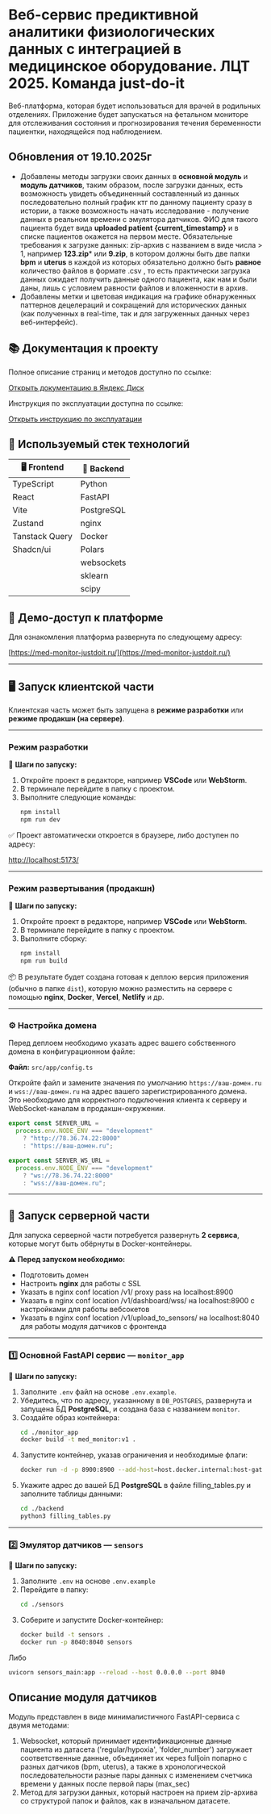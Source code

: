 # Веб-сервис предиктивной аналитики физиологических данных с интеграцией в медицинское оборудование. ЛЦТ 2025. Команда just-do-it

Веб-платформа, которая будет использоваться для
врачей в родильных отделениях. Приложение будет запускаться на фетальном мониторе для
отслеживания состояния и прогнозирования течения беременности пациентки, находящейся
под наблюдением.

## Обновления от 19.10.2025г

- Добавлены методы загрузки своих данных в **основной модуль** и **модуль датчиков**, таким образом, после загрузки данных, есть
возможность увидеть объединенный составленный из данных последовательно полный график ктг по данному пациенту сразу в
истории, а также возможность начать исследование - получение данных в реальном времени с эмулятора датчиков. ФИО для
такого пациента будет вида **uploaded patient {current_timestamp}** и в списке пациентов окажется на первом месте.
Обязательные требования к загрузке данных: zip-архив с названием в виде числа > 1, например **123.zip*** или **9.zip**,
в котором должны быть две папки **bpm** и **uterus** в каждой из которых обязательно должно быть **равное** количество
файлов в формате .csv , то есть практически загрузка данных ожидает получить данные одного пациента, как нам и были даны,
лишь с условием равности файлов и вложенности в архив.
- Добавлены метки и цветовая индикация на графике обнаруженных паттернов децелераций и сокращений для исторических данных (как полученных в real-time, 
так и для загруженных данных через веб-интерфейс). 

## 📚 Документация к проекту

Полное описание страниц и методов доступно по ссылке:

[Открыть документацию в Яндекс Диск](https://disk.yandex.ru/i/vNoV-fhENqYbMg)

Инструкция по эксплуатации доступна по ссылке:

[Открыть инструкцию по эксплуатации](https://disk.yandex.ru/i/WNu4_i4pQbhPGQ)

## 🚀 Используемый стек технологий

| 🖥️ Frontend    | 🦾 Backend |
|-----------------|------------|
| TypeScript      | Python     |
| React           | FastAPI    |
| Vite            | PostgreSQL |
| Zustand        | nginx      |
| Tanstack Query | Docker     |
| Shadcn/ui     | Polars     |
|                 | websockets |
|                 | sklearn    |
|                 | scipy      |


## 🔗 Демо-доступ к платформе

Для ознакомления платформа развернута по следующему адресу:

[https://med-monitor-justdoit.ru/](https://med-monitor-justdoit.ru/)

---

## 🖥️ Запуск клиентской части
Клиентская часть может быть запущена в **режиме разработки** или **режиме продакшн (на сервере)**.

---

### Режим разработки

🔧 **Шаги по запуску:**
1. Откройте проект в редакторе, например **VSCode** или **WebStorm**.
2. В терминале перейдите в папку с проектом.
3. Выполните следующие команды:
   ```bash
   npm install
   npm run dev
   ```

✅ Проект автоматически откроется в браузере, либо доступен по адресу:

[http://localhost:5173/](http://localhost:5173/)

---

### Режим развертывания (продакшн)

🔧 **Шаги по запуску:**
1. Откройте проект в редакторе, например **VSCode** или **WebStorm**.
2. В терминале перейдите в папку с проектом.
3. Выполните сборку:
   ```bash
   npm install
   npm run build
   ```

📦 В результате будет создана готовая к деплою версия приложения (обычно в папке `dist`), которую можно разместить на сервере с помощью **nginx**, **Docker**, **Vercel**, **Netlify** и др.

---

### ⚙️ Настройка домена

Перед деплоем необходимо указать адрес вашего собственного домена в конфигурационном файле:

**Файл:** `src/app/config.ts`

Откройте файл и замените значения по умолчанию `https://ваш-домен.ru` и `wss://ваш-домен.ru` на адрес вашего зарегистрированного домена.  
Это необходимо для корректного подключения клиента к серверу и WebSocket-каналам в продакшн-окружении.

```ts
export const SERVER_URL =
  process.env.NODE_ENV === "development"
    ? "http://78.36.74.22:8000"
    : "https://ваш-домен.ru";

export const SERVER_WS_URL =
  process.env.NODE_ENV === "development"
    ? "ws://78.36.74.22:8000"
    : "wss://ваш-домен.ru";
```

---

## 🦾  Запуск серверной части

Для запуска серверной части потребуется развернуть **2 сервиса**, которые могут быть обёрнуты в Docker-контейнеры.

⚠️ **Перед запуском необходимо:**
- Подготовить домен
- Настроить **nginx** для работы с SSL
- Указать в nginx conf location /v1/ proxy pass на localhost:8900
- Указать в nginx conf location /v1/dashboard/wss/ на localhost:8900 с настройками для работы вебсокетов
- Указать в nginx conf location /v1/upload_to_sensors/ на localhost:8040 для работы модуля датчиков с фронтенда

---

### 1️⃣ Основной FastAPI сервис — `monitor_app`

🔧 **Шаги по запуску:**
1. Заполните `.env` файл на основе `.env.example`.
2. Убедитесь, что по адресу, указанному в `DB_POSTGRES`, развернута и запущена БД **PostgreSQL**, и создана база с названием `monitor`.
3. Создайте образ контейнера:
   ```bash
   cd ./monitor_app
   docker build -t med_monitor:v1 .
   ```
4. Запустите контейнер, указав ограничения и необходимые флаги:
   ```bash
   docker run -d -p 8900:8900 --add-host=host.docker.internal:host-gateway -m 8g --cpuset-cpus="0-7" med_monitor:v1
   ```
5. Укажите адрес до вашей БД **PostgreSQL** в файле filling_tables.py и заполните таблицы данными:
   ```bash
   cd ./backend
   python3 filling_tables.py
   ```

---

### 2️⃣ Эмулятор датчиков — `sensors`

🔧 **Шаги по запуску:**
1. Заполните `.env` на основе `.env.example`
2. Перейдите в папку:
   ```bash
   cd ./sensors
   ```
3. Соберите и запустите Docker-контейнер:
   ```bash
   docker build -t sensors .
   docker run -p 8040:8040 sensors
   ```
 Либо
   ```bash
   uvicorn sensors_main:app --reload --host 0.0.0.0 --port 8040
   ```

## Описание модуля датчиков
Модуль представлен в виде минималистичного FastAPI-сервиса с двумя методами:
1. Websocket, который принимает идентификационные данные пациента из датасета ('regular/hypoxia', 'folder_number')
загружает соответственные данные, объединяет их через fulljoin попарно с разных датчиков (bpm, uterus), а также в
хронологической последовательности разные пары данных с изменением счетчика времени у данных после первой пары (max_sec)
2. Метод для загрузки данных, который настроен на прием zip-архива со структурой папок и файлов, как в изначальном
датасете.

